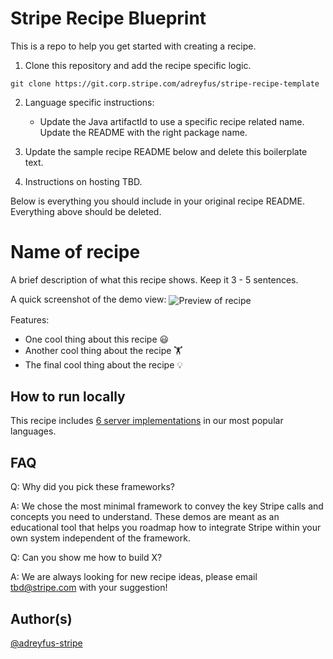 # Stripe Recipe Blueprint
This is a repo to help you get started with creating a recipe. 

1. Clone this repository and add the recipe specific logic. 
```
git clone https://git.corp.stripe.com/adreyfus/stripe-recipe-template
```

2. Language specific instructions: 
    - Update the Java artifactId to use a specific recipe related name. Update the README with the right package name.

3. Update the sample recipe README below and delete this boilerplate text.

4. Instructions on hosting TBD.

Below is everything you should include in your original recipe README. Everything above should be deleted.

# Name of recipe
A brief description of what this recipe shows. Keep it 3 - 5 sentences.

A quick screenshot of the demo view:
<img src="https://cf.ltkcdn.net/dogs/images/std/236742-699x450-cutest-puppy-videos.jpg" alt="Preview of recipe" align="center">

Features:
* One cool thing about this recipe 😃
* Another cool thing about the recipe 🏋️
* The final cool thing about the recipe 💡

## How to run locally
This recipe includes [6 server implementations](server/README.md) in our most popular languages. 

## FAQ
Q: Why did you pick these frameworks?

A: We chose the most minimal framework to convey the key Stripe calls and concepts you need to understand. These demos are meant as an educational tool that helps you roadmap how to integrate Stripe within your own system independent of the framework.

Q: Can you show me how to build X?

A: We are always looking for new recipe ideas, please email tbd@stripe.com with your suggestion!

## Author(s)
[@adreyfus-stripe](https://twitter.com/adrind)
